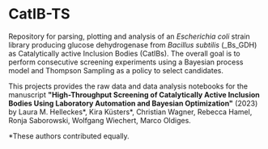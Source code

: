 # CatIB-TS

Repository for parsing, plotting and analysis of an _Escherichia coli_ strain library producing glucose dehydrogenase from _Bacillus subtilis_ (_Bs_GDH) as Catalytically active Inclusion Bodies (CatIBs). The overall goal is to perform consecutive screening experiments using a Bayesian process model and Thompson Sampling as a policy to select candidates.

This projects provides the raw data and data analysis notebooks for the manuscript __"High-Throughput Screening of Catalytically Active Inclusion Bodies Using Laboratory Automation and Bayesian Optimization"__ (2023) by Laura M. Helleckes*, Kira Küsters*, Christian Wagner, Rebecca Hamel, Ronja Saborowski, Wolfgang Wiechert, Marco Oldiges.

*These authors contributed equally.
